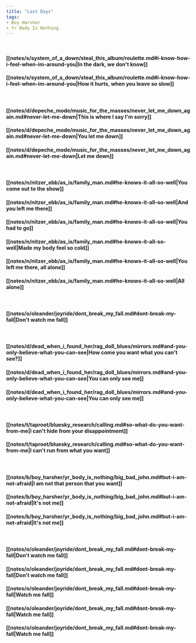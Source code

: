 ```yaml
---
title: "Last Days"
tags:
- Boy Harsher
- Yr Body Is Nothing
---
```

&nbsp;
#### [[notes/s/system_of_a_down/steal_this_album/roulette.md#i-know-how-i-feel-when-im-around-you|In the dark, we don't know]]
#### [[notes/s/system_of_a_down/steal_this_album/roulette.md#i-know-how-i-feel-when-im-around-you|How it hurts, when you leave so slow]]
&nbsp;
#### [[notes/d/depeche_mode/music_for_the_masses/never_let_me_down_again.md#never-let-me-down|This is where I say I'm sorry]]
#### [[notes/d/depeche_mode/music_for_the_masses/never_let_me_down_again.md#never-let-me-down|You let me down]]
#### [[notes/d/depeche_mode/music_for_the_masses/never_let_me_down_again.md#never-let-me-down|Let me down]]
&nbsp;
#### [[notes/n/nitzer_ebb/as_is/family_man.md#he-knows-it-all-so-well|You come out to the show]]
#### [[notes/n/nitzer_ebb/as_is/family_man.md#he-knows-it-all-so-well|And you left me there]]
#### [[notes/n/nitzer_ebb/as_is/family_man.md#he-knows-it-all-so-well|You had to go]]
#### [[notes/n/nitzer_ebb/as_is/family_man.md#he-knows-it-all-so-well|Made my body feel so cold]]
#### [[notes/n/nitzer_ebb/as_is/family_man.md#he-knows-it-all-so-well|You left me there, all alone]]
#### [[notes/n/nitzer_ebb/as_is/family_man.md#he-knows-it-all-so-well|All alone]]
&nbsp;
#### [[notes/o/oleander/joyride/dont_break_my_fall.md#dont-break-my-fall|Don't watch me fall]]
&nbsp;
#### [[notes/d/dead_when_i_found_her/rag_doll_blues/mirrors.md#and-you-only-believe-what-you-can-see|How come you want what you can't see?]]
#### [[notes/d/dead_when_i_found_her/rag_doll_blues/mirrors.md#and-you-only-believe-what-you-can-see|You can only see me]]
#### [[notes/d/dead_when_i_found_her/rag_doll_blues/mirrors.md#and-you-only-believe-what-you-can-see|You can only see me]]
&nbsp;
#### [[notes/t/taproot/bluesky_research/calling.md#so-what-do-you-want-from-me|I can't hide from your disappointment]]
#### [[notes/t/taproot/bluesky_research/calling.md#so-what-do-you-want-from-me|I can't run from what you want]]
&nbsp;
#### [[notes/b/boy_harsher/yr_body_is_nothing/big_bad_john.md#but-i-am-not-afraid|I am not that person that you want]]
#### [[notes/b/boy_harsher/yr_body_is_nothing/big_bad_john.md#but-i-am-not-afraid|It's not me]]
#### [[notes/b/boy_harsher/yr_body_is_nothing/big_bad_john.md#but-i-am-not-afraid|It's not me]]
&nbsp;
#### [[notes/o/oleander/joyride/dont_break_my_fall.md#dont-break-my-fall|Don't watch me fall]]
#### [[notes/o/oleander/joyride/dont_break_my_fall.md#dont-break-my-fall|Don't watch me fall]]
#### [[notes/o/oleander/joyride/dont_break_my_fall.md#dont-break-my-fall|Watch me fall]]
#### [[notes/o/oleander/joyride/dont_break_my_fall.md#dont-break-my-fall|Watch me fall]]
#### [[notes/o/oleander/joyride/dont_break_my_fall.md#dont-break-my-fall|Watch me fall]]
